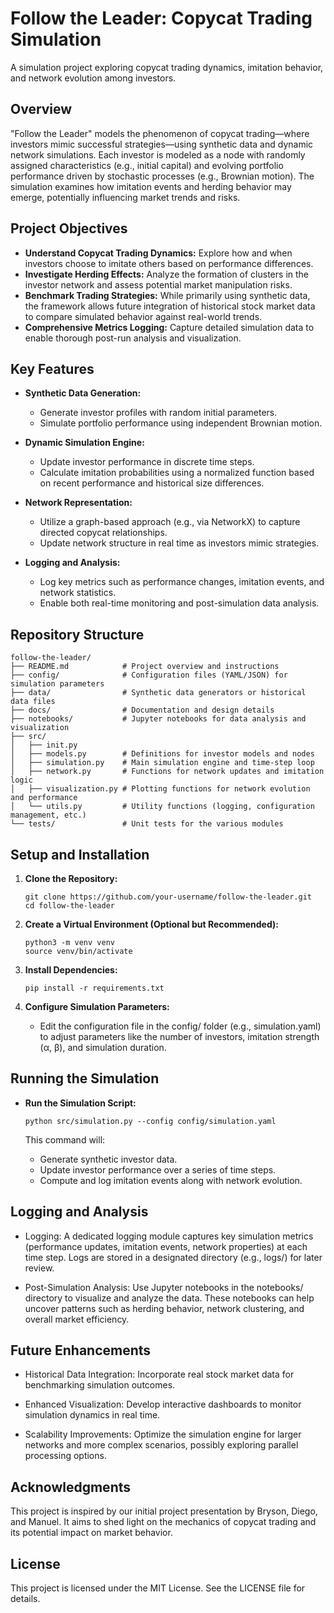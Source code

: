 # Follow the Leader: Copycat Trading Simulation

A simulation project exploring copycat trading dynamics, imitation behavior, and network evolution among investors.

## Overview

"Follow the Leader" models the phenomenon of copycat trading—where investors mimic successful strategies—using synthetic data and dynamic network simulations. Each investor is modeled as a node with randomly assigned characteristics (e.g., initial capital) and evolving portfolio performance driven by stochastic processes (e.g., Brownian motion). The simulation examines how imitation events and herding behavior may emerge, potentially influencing market trends and risks.

## Project Objectives

- **Understand Copycat Trading Dynamics:** Explore how and when investors choose to imitate others based on performance differences.
- **Investigate Herding Effects:** Analyze the formation of clusters in the investor network and assess potential market manipulation risks.
- **Benchmark Trading Strategies:** While primarily using synthetic data, the framework allows future integration of historical stock market data to compare simulated behavior against real-world trends.
- **Comprehensive Metrics Logging:** Capture detailed simulation data to enable thorough post-run analysis and visualization.

## Key Features

- **Synthetic Data Generation:** 
  - Generate investor profiles with random initial parameters.
  - Simulate portfolio performance using independent Brownian motion.
  
- **Dynamic Simulation Engine:**
  - Update investor performance in discrete time steps.
  - Calculate imitation probabilities using a normalized function based on recent performance and historical size differences.
  
- **Network Representation:**
  - Utilize a graph-based approach (e.g., via NetworkX) to capture directed copycat relationships.
  - Update network structure in real time as investors mimic strategies.
  
- **Logging and Analysis:**
  - Log key metrics such as performance changes, imitation events, and network statistics.
  - Enable both real-time monitoring and post-simulation data analysis.

## Repository Structure

```
follow-the-leader/
├── README.md            # Project overview and instructions
├── config/              # Configuration files (YAML/JSON) for simulation parameters
├── data/                # Synthetic data generators or historical data files
├── docs/                # Documentation and design details
├── notebooks/           # Jupyter notebooks for data analysis and visualization
├── src/
│   ├── init.py
│   ├── models.py        # Definitions for investor models and nodes
│   ├── simulation.py    # Main simulation engine and time-step loop
│   ├── network.py       # Functions for network updates and imitation logic
│   ├── visualization.py # Plotting functions for network evolution and performance
│   └── utils.py         # Utility functions (logging, configuration management, etc.)
└── tests/               # Unit tests for the various modules
```

## Setup and Installation

1. **Clone the Repository:**
   ```
   git clone https://github.com/your-username/follow-the-leader.git
   cd follow-the-leader
   ```

2. **Create a Virtual Environment (Optional but Recommended):**
   ```
   python3 -m venv venv
   source venv/bin/activate
   ```

3. **Install Dependencies:**
   ```
   pip install -r requirements.txt
   ```

4. **Configure Simulation Parameters:**
   - Edit the configuration file in the config/ folder (e.g., simulation.yaml) to adjust parameters like the number of investors, imitation strength (α, β), and simulation duration.


## Running the Simulation

- **Run the Simulation Script:**
  ```
  python src/simulation.py --config config/simulation.yaml
  ```

  This command will:

    - Generate synthetic investor data.
    - Update investor performance over a series of time steps.
    - Compute and log imitation events along with network evolution.

## Logging and Analysis

- Logging:
    A dedicated logging module captures key simulation metrics (performance updates, imitation events, network properties) at each time step. Logs are stored in a designated directory (e.g., logs/) for later review.

- Post-Simulation Analysis:
    Use Jupyter notebooks in the notebooks/ directory to visualize and analyze the data. These notebooks can help uncover patterns such as herding behavior, network clustering, and overall market efficiency.

## Future Enhancements

- Historical Data Integration:
    Incorporate real stock market data for benchmarking simulation outcomes.

- Enhanced Visualization:
    Develop interactive dashboards to monitor simulation dynamics in real time.
    
- Scalability Improvements:
    Optimize the simulation engine for larger networks and more complex scenarios, possibly exploring parallel processing options.

## Acknowledgments

This project is inspired by our initial project presentation by Bryson, Diego, and Manuel. It aims to shed light on the mechanics of copycat trading and its potential impact on market behavior.

## License

This project is licensed under the MIT License. See the LICENSE file for details.